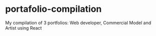 # portafolio-compilation
My compilation of 3 portfolios: Web developer, Commercial Model and Artist using React
